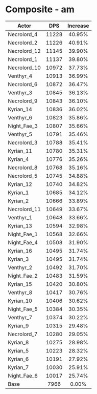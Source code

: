 # Composite - am
| Actor | DPS | Increase |
|---|:---:|:---:|
|Necrolord_4|11228|40.95%|
|Necrolord_2|11226|40.91%|
|Necrolord_12|11145|39.90%|
|Necrolord_1|11137|39.80%|
|Necrolord_10|10972|37.73%|
|Venthyr_4|10913|36.99%|
|Necrolord_6|10872|36.47%|
|Venthyr_3|10845|36.13%|
|Necrolord_9|10843|36.10%|
|Kyrian_14|10836|36.02%|
|Venthyr_6|10823|35.86%|
|Night_Fae_3|10807|35.66%|
|Venthyr_5|10791|35.46%|
|Necrolord_3|10788|35.41%|
|Kyrian_11|10780|35.31%|
|Kyrian_4|10776|35.26%|
|Necrolord_8|10768|35.16%|
|Necrolord_5|10745|34.88%|
|Kyrian_12|10740|34.82%|
|Kyrian_1|10685|34.12%|
|Kyrian_2|10666|33.89%|
|Necrolord_11|10649|33.67%|
|Venthyr_1|10648|33.66%|
|Kyrian_13|10594|32.98%|
|Night_Fae_1|10568|32.66%|
|Night_Fae_4|10508|31.90%|
|Kyrian_16|10495|31.74%|
|Kyrian_3|10495|31.74%|
|Venthyr_2|10492|31.70%|
|Night_Fae_2|10483|31.59%|
|Kyrian_15|10420|30.80%|
|Venthyr_8|10417|30.76%|
|Kyrian_10|10406|30.62%|
|Night_Fae_5|10384|30.35%|
|Venthyr_7|10374|30.22%|
|Kyrian_9|10315|29.48%|
|Necrolord_7|10280|29.05%|
|Kyrian_8|10275|28.98%|
|Kyrian_5|10223|28.32%|
|Kyrian_6|10191|27.92%|
|Kyrian_7|10030|25.91%|
|Night_Fae_6|10017|25.74%|
|Base|7966|0.00%|
